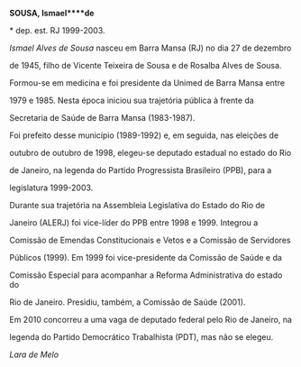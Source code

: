 **SOUSA, Ismael****de**



\* dep. est. RJ 1999-2003.



*Ismael Alves de Sousa* nasceu em Barra Mansa (RJ) no dia 27 de dezembro

de 1945, filho de Vicente Teixeira de Sousa e de Rosalba Alves de Sousa.



Formou-se em medicina e foi presidente da Unimed de Barra Mansa entre

1979 e 1985. Nesta época iniciou sua trajetória pública à frente da

Secretaria de Saúde de Barra Mansa (1983-1987).



Foi prefeito desse município (1989-1992) e, em seguida, nas eleições de

outubro de outubro de 1998, elegeu-se deputado estadual no estado do Rio

de Janeiro, na legenda do Partido Progressista Brasileiro (PPB), para a

legislatura 1999-2003.



Durante sua trajetória na Assembleia Legislativa do Estado do Rio de

Janeiro (ALERJ) foi vice-líder do PPB entre 1998 e 1999. Integrou a

Comissão de Emendas Constitucionais e Vetos e a Comissão de Servidores

Públicos (1999). Em 1999 foi vice-presidente da Comissão de Saúde e da

Comissão Especial para acompanhar a Reforma Administrativa do estado do

Rio de Janeiro. Presidiu, também, a Comissão de Saúde (2001).



Em 2010 concorreu a uma vaga de deputado federal pelo Rio de Janeiro, na

legenda do Partido Democrático Trabalhista (PDT), mas não se elegeu.



*Lara de Melo*



